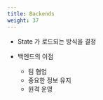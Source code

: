 ```yaml
---
title: Backends
weight: 37
---
```


* State 가 로드되는 방식을 결정

* 백엔드의 이점
  * 팀 협업
  * 중요한 정보 유지
  * 원격 운영
